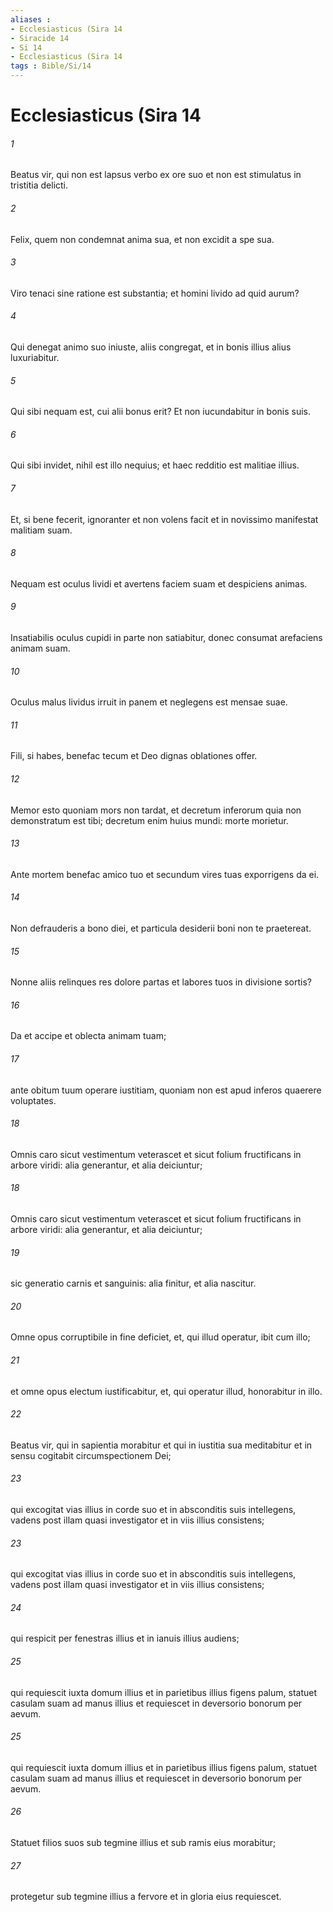 ```yaml
---
aliases : 
- Ecclesiasticus (Sira 14
- Siracide 14
- Si 14
- Ecclesiasticus (Sira 14
tags : Bible/Si/14
---
```


# Ecclesiasticus (Sira 14

###### 1
Beatus vir, qui non est lapsus verbo ex ore suo et non est stimulatus in tristitia delicti.
###### 2
Felix, quem non condemnat anima sua, et non excidit a spe sua.
###### 3
Viro tenaci sine ratione est substantia; et homini livido ad quid aurum?
###### 4
Qui denegat animo suo iniuste, aliis congregat, et in bonis illius alius luxuriabitur.
###### 5
Qui sibi nequam est, cui alii bonus erit? Et non iucundabitur in bonis suis.
###### 6
Qui sibi invidet, nihil est illo nequius; et haec redditio est malitiae illius.
###### 7
Et, si bene fecerit, ignoranter et non volens facit et in novissimo manifestat malitiam suam.
###### 8
Nequam est oculus lividi et avertens faciem suam et despiciens animas.
###### 9
Insatiabilis oculus cupidi in parte non satiabitur, donec consumat arefaciens animam suam.
###### 10
Oculus malus lividus irruit in panem et neglegens est mensae suae.
###### 11
Fili, si habes, benefac tecum et Deo dignas oblationes offer.
###### 12
Memor esto quoniam mors non tardat, et decretum inferorum quia non demonstratum est tibi; decretum enim huius mundi: morte morietur.
###### 13
Ante mortem benefac amico tuo et secundum vires tuas exporrigens da ei.
###### 14
Non defrauderis a bono diei, et particula desiderii boni non te praetereat.
###### 15
Nonne aliis relinques res dolore partas et labores tuos in divisione sortis?
###### 16
Da et accipe et oblecta animam tuam;
###### 17
ante obitum tuum operare iustitiam, quoniam non est apud inferos quaerere voluptates.
###### 18
Omnis caro sicut vestimentum veterascet et sicut folium fructificans in arbore viridi: alia generantur, et alia deiciuntur;
###### 18
Omnis caro sicut vestimentum veterascet et sicut folium fructificans in arbore viridi: alia generantur, et alia deiciuntur;
###### 19
sic generatio carnis et sanguinis: alia finitur, et alia nascitur.
###### 20
Omne opus corruptibile in fine deficiet, et, qui illud operatur, ibit cum illo;
###### 21
et omne opus electum iustificabitur, et, qui operatur illud, honorabitur in illo.
###### 22
Beatus vir, qui in sapientia morabitur et qui in iustitia sua meditabitur et in sensu cogitabit circumspectionem Dei;
###### 23
qui excogitat vias illius in corde suo et in absconditis suis intellegens, vadens post illam quasi investigator et in viis illius consistens;
###### 23
qui excogitat vias illius in corde suo et in absconditis suis intellegens, vadens post illam quasi investigator et in viis illius consistens;
###### 24
qui respicit per fenestras illius et in ianuis illius audiens;
###### 25
qui requiescit iuxta domum illius et in parietibus illius figens palum, statuet casulam suam ad manus illius et requiescet in deversorio bonorum per aevum.
###### 25
qui requiescit iuxta domum illius et in parietibus illius figens palum, statuet casulam suam ad manus illius et requiescet in deversorio bonorum per aevum.
###### 26
Statuet filios suos sub tegmine illius et sub ramis eius morabitur;
###### 27
protegetur sub tegmine illius a fervore et in gloria eius requiescet.
